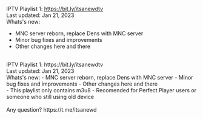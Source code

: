 IPTV Playlist 1: https://bit.ly/itsanewdtv
<br />
Last updated: Jan 21, 2023
<br />
Whats's new:
- MNC server reborn, replace Dens with MNC server
- Minor bug fixes and improvements
- Other changes here and there
<br />
IPTV Playlist 1: https://bit.ly/itsanewdtv
<br />
Last updated: Jan 21, 2023
<br />
Whats's new:
- MNC server reborn, replace Dens with MNC server
- Minor bug fixes and improvements
- Other changes here and there
<br />
- This playlist only contains m3u8
- Recomended for Perfect Player users or someone who still using old device
<br />
<br />
Any question? https://t.me/itsanewd
